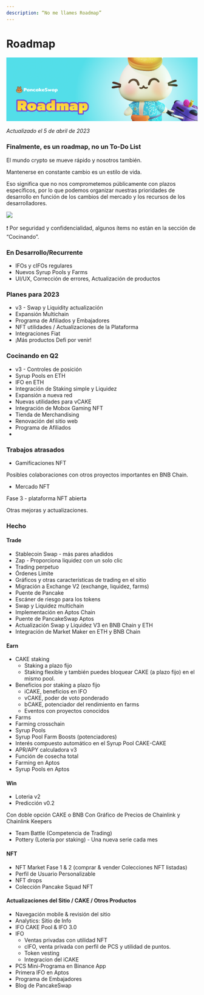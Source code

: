 ```yaml
---
description: “No me llames Roadmap”
---
```


# Roadmap

![](<../.gitbook/assets/0 (1) (1).png>)

_Actualizado el 5 de abril de 2023_

### Finalmente, es un roadmap, no un To-Do List <a href="#_ey0pp1bq3z3c" id="_ey0pp1bq3z3c"></a>

El mundo crypto se mueve rápido y nosotros también.

Mantenerse en constante cambio es un estilo de vida.

Eso significa que no nos comprometemos públicamente con plazos específicos, por lo que podemos organizar nuestras prioridades de desarrollo en función de los cambios del mercado y los recursos de los desarrolladores.

![](../.gitbook/assets/photo\_2023-04-05\_14-29-37.jpg)

❗ Por seguridad y confidencialidad, algunos ítems no están en la sección de “Cocinando”.

### **En Desarrollo/Recurrente** <a href="#_86qsi8izsm7m" id="_86qsi8izsm7m"></a>

* IFOs y cIFOs regulares
* Nuevos Syrup Pools y Farms
* UI/UX, Corrección de errores, Actualización de productos

### **Planes para 2023** <a href="#_13xevdp297dx" id="_13xevdp297dx"></a>

* v3 - Swap y Liquidity actualización
* Expansión Multichain
* Programa de Afiliados y Embajadores
* NFT utilidades / Actualizaciones de la Plataforma
* Integraciones Fiat
* ¡Más productos Defi por venir!

### **Cocinando en Q2** <a href="#_xj571vyorhc6" id="_xj571vyorhc6"></a>

* v3 - Controles de posición
* Syrup Pools en ETH
* IFO en ETH
* Integración de Staking simple y Liquidez
* Expansión a nueva red
* Nuevas utilidades para vCAKE
* Integración de Mobox Gaming NFT
* Tienda de Merchandising
* Renovación del sitio web
* Programa de Afiliados
*

### **Trabajos atrasados** <a href="#_fq7xnoy9higs" id="_fq7xnoy9higs"></a>

* Gamificaciones NFT

Posibles colaboraciones con otros proyectos importantes en BNB Chain.

* Mercado NFT

Fase 3 - plataforma NFT abierta

Otras mejoras y actualizaciones.

### **Hecho** <a href="#_38d04ctfncv3" id="_38d04ctfncv3"></a>

#### **Trade** <a href="#_76cb6g5iuf8q" id="_76cb6g5iuf8q"></a>

* Stablecoin Swap - más pares añadidos
* Zap - Proporciona liquidez con un solo clic
* Trading perpetuo
* Órdenes Limite
* Gráficos y otras características de trading en el sitio
* Migración a Exchange V2 (exchange, liquidez, farms)
* Puente de Pancake
* Escáner de riesgo para los tokens
* Swap y Liquidez multichain
* Implementación en Aptos Chain
* Puente de PancakeSwap Aptos
* Actualización Swap y Liquidez V3 en BNB Chain y ETH
* Integración de Market Maker en ETH y BNB Chain

#### **Earn** <a href="#_vjdjx9gl4xxd" id="_vjdjx9gl4xxd"></a>

* CAKE staking
  * Staking a plazo fijo
  * Staking flexible y también puedes bloquear CAKE (a plazo fijo) en el mismo pool.
* Beneficios por staking a plazo fijo
  * iCAKE, beneficios en IFO
  * vCAKE, poder de voto ponderado
  * bCAKE, potenciador del rendimiento en farms
  * Eventos con proyectos conocidos
* Farms
* Farming crosschain
* Syrup Pools
* Syrup Pool Farm Boosts (potenciadores)
* Interés compuesto automático en el Syrup Pool CAKE-CAKE
* APR/APY calculadora v3
* Función de cosecha total
* Farming en Aptos
* Syrup Pools en Aptos

#### **Win** <a href="#_u7a5ujie2tin" id="_u7a5ujie2tin"></a>

* Loteria v2
* Predicción v0.2

Con doble opción CAKE o BNB Con Gráfico de Precios de Chainlink y Chainlink Keepers

* Team Battle (Competencia de Trading)
* Pottery (Lotería por staking) - Una nueva serie cada mes

#### **NFT** <a href="#_klqhzdd276c0" id="_klqhzdd276c0"></a>

* NFT Market Fase 1 & 2 (comprar & vender Colecciones NFT listadas)
* Perfil de Usuario Personalizable
* NFT drops
* Colección Pancake Squad NFT

#### **Actualizaciones del Sitio / CAKE / Otros Productos** <a href="#_mjkwsc9y0xhb" id="_mjkwsc9y0xhb"></a>

* Navegación mobile & revisión del sitio
* Analytics: Sitio de Info
* IFO CAKE Pool & IFO 3.0
* IFO
  * Ventas privadas con utilidad NFT
  * cIFO, venta privada con perfil de PCS y utilidad de puntos.
  * Token vesting
  * Integracion del iCAKE
* PCS Mini-Programa en Binance App
* Primera IFO en Aptos
* Programa de Embajadores
* Blog de PancakeSwap
